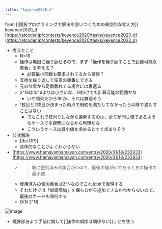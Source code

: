 ```yaml
---
title: "keyence2020 d"
---
```


from [[競技プログラミングで解法を思いつくための典型的な考え方]]
keyence2020_d
[https://atcoder.jp/contests/keyence2020/tasks/keyence2020_d](https://atcoder.jp/contests/keyence2020/tasks/keyence2020_d)
- 考えたこと
    - N=18
    - 操作は無限に繰り返せるので、まず「操作を繰り返すことで到達可能な集合」を考える？
        - 必要最小回数も要求されてるから微妙？
    - 互換を繰り返して任意の順番にできる
    - 元の位置から奇数離れてる場合には裏返る
    - 2^18は10^6よりは小さいな、18掛けても計算可能な範囲かな
        - いや順列だから18!か、それは無理そう
    - 1枚目と2枚目が決まった時点で制約を満たしてなかったら以降で満たすことはない
        - でもこれで枝刈りしながら探索するのは、全てが同じ値であるようなケースで全探索になるから無理だな
        - こういうケースは最小値を求めるとすぐ求まりそう
- 公式解説
    - [[bit DP]]
    - 具体的なことがよくわからない
- [https://www.hamayanhamayan.com/entry/2020/01/18/233933](https://www.hamayanhamayan.com/entry/2020/01/18/233933)
    - > 既に整列済みの集合がmskで、最後の値がlstであるときの操作の最小値
    - 使用済みの値の集合は2^Nなのでこれをbitで表現する
    - それだけでは「単調増加」を保ちながら追加できるかわからないので、最後のカードも保持する
    - O(N 2^N)

![image](https://gyazo.com/227ef044f17cd3088465d5c3121bc561/thumb/1000)
- 境界部分より手前に関して[[操作の順序は関係ない]]ことを使う
